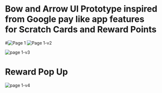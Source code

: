 # Bow and Arrow UI Prototype inspired from Google pay like app features for Scratch Cards and Reward Points
#![Page 1](https://github.com/rixhi002/Bow-and-Arrow-UI-Prototype/assets/94241513/276d0cc3-ec37-4e48-8806-edf085e85668)
![Page 1-v2](https://github.com/rixhi002/Bow-and-Arrow-UI-Prototype/assets/94241513/9968db18-9c36-4e93-8456-a84aa975a14f)

![page 1-v3](https://github.com/rixhi002/Bow-and-Arrow-UI-Prototype/assets/94241513/46e6dffd-d10c-46ba-98c2-8e1e527c5883)


# Reward Pop Up

![page 1-v4](https://github.com/rixhi002/Bow-and-Arrow-UI-Prototype/assets/94241513/2ef7d434-0913-48e6-ab5a-919548a3c70b)
